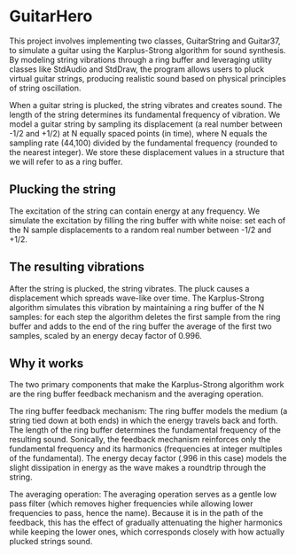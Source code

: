 # GuitarHero
This project involves implementing two classes, GuitarString and Guitar37, to simulate a guitar using the Karplus-Strong algorithm for sound synthesis. By modeling string vibrations through a ring buffer and leveraging utility classes like StdAudio and StdDraw, the program allows users to pluck virtual guitar strings, producing realistic sound based on physical principles of string oscillation.

When a guitar string is plucked, the string vibrates and creates sound. The length of the string determines its fundamental frequency of vibration. We model a guitar string by sampling its displacement (a real number between -1/2 and +1/2) at N equally spaced points (in time), where N equals the sampling rate (44,100) divided by the fundamental frequency (rounded to the nearest integer). We store these displacement values in a structure that we will refer to as a ring buffer.

## Plucking the string
The excitation of the string can contain energy at any frequency. We simulate the excitation by filling the ring buffer with white noise: set each of the N sample displacements to a random real number between -1/2 and +1/2.

## The resulting vibrations
After the string is plucked, the string vibrates. The pluck causes a displacement which spreads wave-like over
time. The Karplus-Strong algorithm simulates this vibration by maintaining a ring buffer of the N samples: for each step the algorithm deletes the first sample from the ring buffer and adds to the end of the ring buffer the average of the first two samples, scaled by an energy decay factor of 0.996.

## Why it works
The two primary components that make the Karplus-Strong algorithm work are the ring buffer feedback
mechanism and the averaging operation.

The ring buffer feedback mechanism: The ring buffer models the medium (a string tied down at both
ends) in which the energy travels back and forth. The length of the ring buffer determines the
fundamental frequency of the resulting sound. Sonically, the feedback mechanism reinforces only the
fundamental frequency and its harmonics (frequencies at integer multiples of the fundamental). The
energy decay factor (.996 in this case) models the slight dissipation in energy as the wave makes a
roundtrip through the string.

The averaging operation: The averaging operation serves as a gentle low pass filter (which removes
higher frequencies while allowing lower frequencies to pass, hence the name). Because it is in the path of the feedback, this has the effect of gradually attenuating the higher harmonics while keeping the lower ones, which corresponds closely with how actually plucked strings sound.

